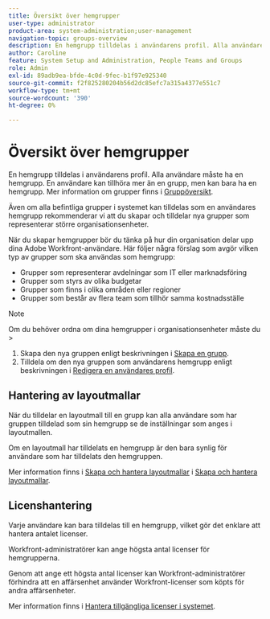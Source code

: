 ```yaml
---
title: Översikt över hemgrupper
user-type: administrator
product-area: system-administration;user-management
navigation-topic: groups-overview
description: En hemgrupp tilldelas i användarens profil. Alla användare måste ha en hemgrupp. En användare kan tillhöra mer än en grupp, men kan bara ha en hemgrupp. Även om alla befintliga grupper i systemet kan tilldelas som en användares hemgrupp rekommenderar vi att du skapar och tilldelar nya grupper som representerar större organisationsenheter. När du skapar hemgrupper bör du tänka på hur din organisation delar upp dina Adobe Workfront-användare.
author: Caroline
feature: System Setup and Administration, People Teams and Groups
role: Admin
exl-id: 89adb9ea-bfde-4c0d-9fec-b1f97e925340
source-git-commit: f2f825280204b56d2dc85efc7a315a4377e551c7
workflow-type: tm+mt
source-wordcount: '390'
ht-degree: 0%

---
```


# Översikt över hemgrupper

En hemgrupp tilldelas i användarens profil. Alla användare måste ha en hemgrupp. En användare kan tillhöra mer än en grupp, men kan bara ha en hemgrupp. Mer information om grupper finns i [Gruppöversikt](../../../administration-and-setup/manage-groups/groups-overview/groups.md).

Även om alla befintliga grupper i systemet kan tilldelas som en användares hemgrupp rekommenderar vi att du skapar och tilldelar nya grupper som representerar större organisationsenheter.

När du skapar hemgrupper bör du tänka på hur din organisation delar upp dina Adobe Workfront-användare. Här följer några förslag som avgör vilken typ av grupper som ska användas som hemgrupp:

* Grupper som representerar avdelningar som IT eller marknadsföring
* Grupper som styrs av olika budgetar
* Grupper som finns i olika områden eller regioner
* Grupper som består av flera team som tillhör samma kostnadsställe

>[!NOTE]
>
>Om du behöver ordna om dina hemgrupper i organisationsenheter måste du >
>1. Skapa den nya gruppen enligt beskrivningen i [Skapa en grupp](../../../administration-and-setup/manage-groups/create-and-manage-groups/create-a-group.md).
>1. Tilldela om den nya gruppen som användarens hemgrupp enligt beskrivningen i [Redigera en användares profil](../../../administration-and-setup/add-users/create-and-manage-users/edit-a-users-profile.md).
>

## Hantering av layoutmallar

När du tilldelar en layoutmall till en grupp kan alla användare som har gruppen tilldelad som sin hemgrupp se de inställningar som anges i layoutmallen.

Om en layoutmall har tilldelats en hemgrupp är den bara synlig för användare som har tilldelats den hemgruppen.

Mer information finns i [Skapa och hantera layoutmallar](../../../administration-and-setup/customize-workfront/use-layout-templates/create-and-manage-layout-templates.md) i [Skapa och hantera layoutmallar](../../../administration-and-setup/customize-workfront/use-layout-templates/create-and-manage-layout-templates.md).

## Licenshantering

Varje användare kan bara tilldelas till en hemgrupp, vilket gör det enklare att hantera antalet licenser.

Workfront-administratörer kan ange högsta antal licenser för hemgrupperna.

Genom att ange ett högsta antal licenser kan Workfront-administratörer förhindra att en affärsenhet använder Workfront-licenser som köpts för andra affärsenheter.

Mer information finns i [Hantera tillgängliga licenser i systemet](../../../administration-and-setup/get-started-wf-administration/manage-available-licenses-in-your-system.md).
